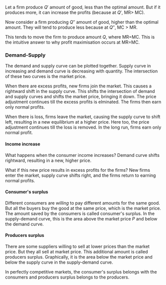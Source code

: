 Let a firm produce $Q'$ amount of good, less than the optimal amount. But if it produces more, it can increase the profits (because at $Q'$, MR> MC). 

Now consider a firm producing $Q''$ amount of good, higher than the optimal amount. They will tend to produce less because at $Q''$, MC > MR.

This tends to move the firm to produce amount $Q$, where MR=MC. This is the intuitive answer to why profit maximisation occurs at $\text{MR=MC}$. 

### Demand-Supply

The demand and supply curve can be plotted together. Supply curve in increasing and demand curve is decreasing with quantity. The intersection of these two curves is the market price. 

When there are excess profits, new firms join the market. This causes a rightward shift in the supply curve. This shifts the intersection of demand and supply curves and shifts the market price, bringing it down. The price adjustment continues till the excess profits is elminated. The firms then earn only normal profits. 

When there is loss, firms leave the market, causing the supply curve to shift left, resulting in a new equilibrium at a higher price. Here too, the price adjustment continues till the loss is removed. In the long run, firms earn only normal profit.

#### Income increase

What happens when the consumer income increases? Demand curve shifts rightward, resulting in a new, higher price. 

What if this new price results in excess profits for the firms? New firms enter the market, supply curve shifts right, and the firms return to earning normal profits. 

#### Consumer's surplus

Different consumers are _willing_ to pay different amounts for the same good. But all the buyers buy the good at the same price, which is the market price. The amount saved by the consumers is called consumer's surplus. In the supply-demand curve, this is the area above the market price $P$ and below the demand curve. 

#### Producers surplus

There are some suppliers willing to sell at lower prices than the market price. But they all sell at market price. This additional amount is called producers surplus. Graphically, it is the area below the market price and below the supply curve in the supply-demand curve.

In perfectly competitive markets, the consumer's surplus belongs with the consumers and producers surplus belongs to the producers.  